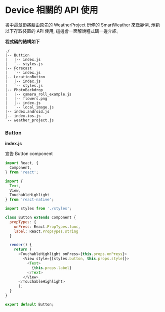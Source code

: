 # Device 相關的 API 使用
書中這章節將藉由原先的 WeatherProject 衍伸的 SmartWeather 來做範例, 示範以下存取裝置的 API 使用, 這邊會一面解說程式碼一邊介紹。

**程式碼的結構如下**
```
./
|-- Buttion
|   |-- index.js
|   `-- styles.js
|-- Forecast
|   `-- index.js
|-- LocationButton
|   |-- index.js
|   `-- styles.js
|-- PhotoBackdrop
|   |-- camera_roll_example.js
|   |-- flowers.png
|   |-- index.js
|   `-- local_image.js
|-- index.android.js
|-- index.ios.js
`-- weather_project.js
```

### Button
**index.js**

宣告 Button component
```javascript
import React, {
  Component,
} from 'react';

import {
  Text,
  View,
  TouchableHighlight
} from 'react-native';

import styles from './styles';

class Button extends Component {
  propTypes: {
    onPress: React.PropTypes.func,
    label: React.PropTypes.string
  }

  render() {
    return (
      <TouchableHighlight onPress={this.props.onPress}>
        <View style={[styles.button, this.props.style]}>
          <Text>
            {this.props.label}
          </Text>
        </View>
      </TouchableHighlight>
      );
  }
}

export default Button;
```